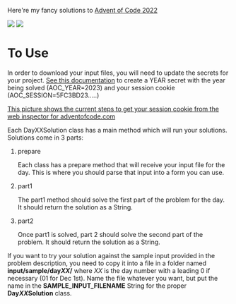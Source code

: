 Here're my fancy solutions to [Advent of Code 2022](https://adventofcode.com/2022)

![](https://img.shields.io/badge/days%20completed-15-red) ![](https://img.shields.io/badge/stars%20⭐-31-yellow)

# To Use
In order to download your input files, you will need to update the secrets for your project. 
[See this documentation](https://docs.github.com/en/codespaces/managing-codespaces-for-your-organization/managing-secrets-for-your-repository-and-organization-for-github-codespaces#adding-secrets-for-a-repository)
to create a YEAR secret with the year being solved (AOC_YEAR=2023) and your 
session cookie (AOC_SESSION=5FC3BD23.....) 

[This picture shows the current steps to get your session cookie from the web inspector for adventofcode.com](https://github.com/PerryHighCS/AdventOfCode/blob/master/SessionCookie.png?raw=true)

Each DayXXSolution class has a main method which will run your solutions.
Solutions come in 3 parts:

1. prepare

    Each class has a prepare method that will receive your input file for the 
    day. This is where you should parse that input into a form you can use.
    
2. part1

    The part1 method should solve the first part of the problem for the day.
    It should return the solution as a String.
    
3. part2

    Once part1 is solved, part 2 should solve the second part of the problem.
    It should return the solution as a String.

If you want to try your solution against the sample input provided in the
problem description, you need to copy it into a file in a folder named
__input/sample/day*XX*/__ where *XX* is the day number with a leading 0 if necessary
(01 for Dec 1st). Name the file whatever you want, but put the name in the
__SAMPLE_INPUT_FILENAME__ String for the proper __Day*XX*Solution__ class.
